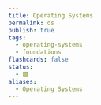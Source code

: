 ```yaml
---
title: Operating Systems
permalink: os
publish: true
tags:
  - operating-systems
  - foundations
flashcards: false
status:
  - 🟩
aliases:
  - Operating Systems
---
```

